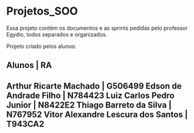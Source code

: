 # Projetos_SOO
Essa projeto contém os documentos e as sprints pedidas pelo professor Egydio, todos separados e organizados.


Projeto criado pelos alunos: 

Alunos                                    |   RA
---------------------------------------------------
Arthur Ricarte Machado						        | G506499
Edson de Andrade Filho					          | N784423
Luiz Carlos Pedro Junior						      | N8422E2
Thiago Barreto da Silva						        | N767952
Vitor Alexandre Lescura dos Santos			  | T943CA2
---------------------------------------------------
